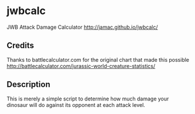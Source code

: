 # jwbcalc
JWB Attack Damage Calculator
http://jamac.github.io/jwbcalc/

## Credits
Thanks to battlecalculator.com for the original chart that made this possible
http://battlecalculator.com/jurassic-world-creature-statistics/

## Description
This is merely a simple script to determine how much damage your dinosaur will do against its opponent at each attack level.
